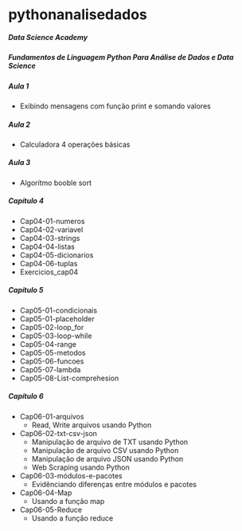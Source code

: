 # pythonanalisedados
##### Data Science Academy
##### Fundamentos de Linguagem Python Para Análise de Dados e Data Science
##### Aula 1
- Exibindo mensagens com função print e somando valores
##### Aula 2
- Calculadora 4 operações básicas
##### Aula 3
- Algorítmo booble sort
##### Capítulo 4
- Cap04-01-numeros
- Cap04-02-variavel
- Cap04-03-strings
- Cap04-04-listas
- Cap04-05-dicionarios
- Cap04-06-tuplas
- Exercicios_cap04
##### Capítulo 5
- Cap05-01-condicionais
- Cap05-01-placeholder
- Cap05-02-loop_for
- Cap05-03-loop-while
- Cap05-04-range
- Cap05-05-metodos
- Cap05-06-funcoes
- Cap05-07-lambda
- Cap05-08-List-comprehesion

##### Capítulo 6
- Cap06-01-arquivos
    - Read, Write arquivos usando Python
- Cap06-02-txt-csv-json
    - Manipulação de arquivo de TXT usando Python
    - Manipulação de arquivo CSV usando Python
    - Manipulação de arquivo JSON usando Python
    - Web Scraping usando Python
- Cap06-03-módulos-e-pacotes
    - Evidênciando diferenças entre módulos e pacotes
- Cap06-04-Map
    - Usando a função map
- Cap06-05-Reduce
    - Usando a função reduce